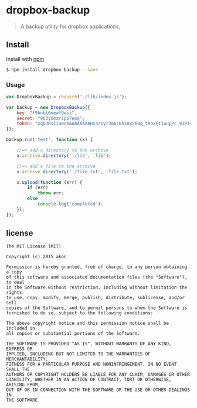 # dropbox-backup

> A backup utility for dropbox applications.

## Install

Install with [npm](https://www.npmjs.com/)

```sh
$ npm install dropbox-backup --save
```

### Usage

```js
var DropboxBackup = require('./lib/index.js');

var backup = new DropboxBackup({
    key: "f9bnbl6mewf9esz",
    secret: "903y0mzripb7epq",
    token: "xqD3RsliawoAAAAAAAAAHx4z1yr3m6cNh18xF60q_t9oxFtIwupPc_93P1srzAGr"
});

backup.run('test', function (x) {

    //=> add a directory to the archive
    x.archive.directory('./lib', 'lib');

    //=> add a file to the archive
    x.archive.directory('./file.txt', 'file.txt');

    x.upload(function (err) {
        if (err)
            throw err;
        else
            console.log('completed');
    });
});
```


## license

    The MIT License (MIT)

    Copyright (c) 2015 akon

    Permission is hereby granted, free of charge, to any person obtaining a copy
    of this software and associated documentation files (the "Software"), to deal
    in the Software without restriction, including without limitation the rights
    to use, copy, modify, merge, publish, distribute, sublicense, and/or sell
    copies of the Software, and to permit persons to whom the Software is
    furnished to do so, subject to the following conditions:

    The above copyright notice and this permission notice shall be included in
    all copies or substantial portions of the Software.

    THE SOFTWARE IS PROVIDED "AS IS", WITHOUT WARRANTY OF ANY KIND, EXPRESS OR
    IMPLIED, INCLUDING BUT NOT LIMITED TO THE WARRANTIES OF MERCHANTABILITY,
    FITNESS FOR A PARTICULAR PURPOSE AND NONINFRINGEMENT. IN NO EVENT SHALL THE
    AUTHORS OR COPYRIGHT HOLDERS BE LIABLE FOR ANY CLAIM, DAMAGES OR OTHER
    LIABILITY, WHETHER IN AN ACTION OF CONTRACT, TORT OR OTHERWISE, ARISING FROM,
    OUT OF OR IN CONNECTION WITH THE SOFTWARE OR THE USE OR OTHER DEALINGS IN
    THE SOFTWARE.
